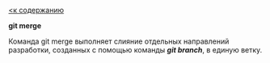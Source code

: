 [<к содержанию](./readme.md)

**git merge**

Команда git merge выполняет слияние отдельных направлений разработки, созданных с помощью команды ***git branch***, в единую ветку.